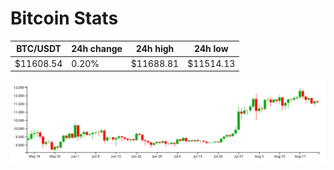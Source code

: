 # Bitcoin Stats

BTC/USDT|24h change|24h high|24h low|
|---|---|---|---|
|$11608.54|0.20%|$11688.81|$11514.13|

<img src="./chart.svg">
